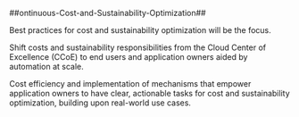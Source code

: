 ##ontinuous-Cost-and-Sustainability-Optimization##

Best practices for cost and sustainability optimization will be the focus.

Shift costs and sustainability responsibilities from the Cloud Center of Excellence (CCoE) to end users and application owners aided by automation at scale.

Cost efficiency and implementation of mechanisms that empower application owners to have clear, actionable tasks for cost and sustainability optimization, building upon real-world use cases.
